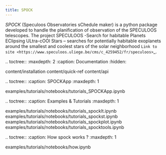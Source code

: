 ```yaml
---
title: SPOCK
---
```


*SPOCK* (Speculoos Observatories sChedule maker) is a python package developed to handle
the planification of observation of the SPECULOOS telescopes. The project SPECULOOS -Search for habitable Planets EClipsing ULtra-cOOl Stars –
searches for potentially habitable exoplanets around the smallest and coolest stars
of the solar neighborhood `Link to site <https://www.speculoos.uliege.be/cms/c_4259452/fr/speculoos>`_.


.. toctree::
   :maxdepth: 2
   :caption: Documentation
   :hidden:

   content/installation
   content/quick-ref
   content/api

.. toctree::
   :caption: SPOCKApp
   :maxdepth: 1

   examples/tutorials/notebooks/tutorials_SPOCKApp.ipynb



.. toctree::
   :caption: Examples & Tutorials
   :maxdepth: 1

   examples/tutorials/notebooks/tutorials_spocklt.ipynb
   examples/tutorials/notebooks/tutorials_spockst.ipynb
   examples/tutorials/notebooks/tutorials_spockplot.ipynb
   examples/tutorials/notebooks/tutorials_spocktools.ipynb

.. toctree::
   :caption: How spock works ?
   :maxdepth: 1

   examples/tutorials/notebooks/how.ipynb

